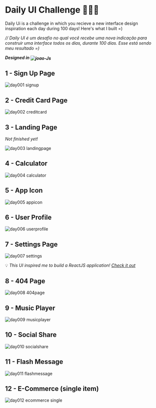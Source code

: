 # Daily UI Challenge 🎨✍🏼

Daily Ui is a challenge in which you recieve a new interface design inspiration each day during 100 days! Here's what I built =) 

*// Daily UI é um desafio no qual você recebe uma nova indicação para construir uma interface todos os dias, durante 100 dias. Esse está sendo meu resultado =)*

***Designed in    <img align="center" alt="joao-Js"  src="https://img.shields.io/badge/Figma-F24E1E?style=for-the-badge&logo=figma&logoColor=white">***
## 1 - Sign Up Page

![day001 signup](https://user-images.githubusercontent.com/53411709/123557968-345dcd80-d76a-11eb-8daf-7294fbe8bc57.png)

## 2 - Credit Card Page

![day002 creditcard](https://user-images.githubusercontent.com/53411709/123557748-1a6fbb00-d769-11eb-8dff-6c5193d9df20.png)

## 3 - Landing Page

*Not finished yet!*

![day003 landingpage](https://user-images.githubusercontent.com/53411709/123557980-3b84db80-d76a-11eb-9d65-39d4030ff24b.png)

## 4 - Calculator

![day004 calculator](https://user-images.githubusercontent.com/53411709/123558854-e5666700-d76e-11eb-803e-a6552fca8711.png)

## 5 - App Icon 

![day005 appicon](https://user-images.githubusercontent.com/53411709/123558815-a89a7000-d76e-11eb-98b2-0f4cb0c8ab0a.png)


## 6 - User Profile

![day006 userprofile](https://user-images.githubusercontent.com/53411709/123557806-5e62c000-d769-11eb-90a5-107c2482a9bd.png)

## 7 - Settings Page 

![day007 settings](https://user-images.githubusercontent.com/53411709/123557821-74708080-d769-11eb-9dc4-70faa60e4315.png)

💡 *This UI inspired me to build a ReactJS application! [Check it out](https://github.com/jpmairinque/sunsweet.ui.reactjs)*

## 8 - 404 Page

![day008 404page](https://user-images.githubusercontent.com/53411709/123557896-daf59e80-d769-11eb-9a08-a31d51fde28e.png)

## 9 - Music Player

![day009 musicplayer](https://user-images.githubusercontent.com/53411709/123557911-eb0d7e00-d769-11eb-8a45-bac425a9dad5.png)

## 10 - Social Share   

![day010 socialshare](https://user-images.githubusercontent.com/53411709/123560607-ab4e9280-d779-11eb-8548-15a019e8f958.png)

## 11 - Flash Message

![day011 flashmessage](https://user-images.githubusercontent.com/53411709/124678023-198d0680-de98-11eb-98a6-101e7f0a19f4.png)

## 12 - E-Commerce (single item)

![day012 ecommerce single](https://user-images.githubusercontent.com/53411709/124780084-b2fbfd00-df18-11eb-8255-6e866bc059aa.png)









